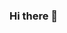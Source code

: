 ### Hi there 👋

<div>
  <a href="https://github.com/ibsthiaguera">
  <!-- <img height="180em" src="https://github-readme-stats.vercel.app/api?username=ibsthiaguera&show_icons=true&theme=dracula&include_all_commits=true&count_private=true"/> -->
  <!-- <img height="90em" src="https://github-readme-stats.vercel.app/api/top-langs/?username=ibsthiaguera&layout=compact&langs_count=5&theme=dracula"/> -->
</div>


<!--
**ibsthiaguera/ibsthiaguera** is a ✨ _special_ ✨ repository because its `README.md` (this file) appears on your GitHub profile.

Here are some ideas to get you started:

- 🔭 I’m currently working on ...
- 🌱 I’m currently learning ...
- 👯 I’m looking to collaborate on ...
- 🤔 I’m looking for help with ...
- 💬 Ask me about ...
- 📫 How to reach me: ...
- 😄 Pronouns: ...
- ⚡ Fun fact: ...
-->
